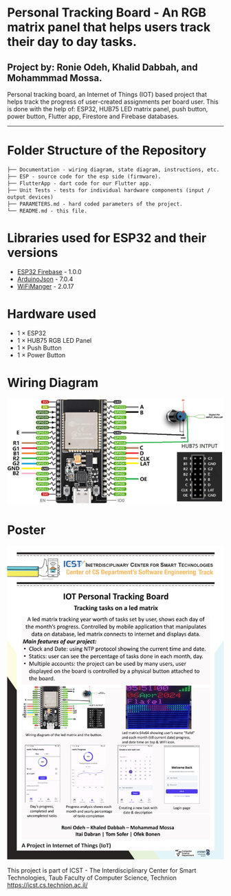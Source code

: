# Personal Tracking Board - An RGB matrix panel that helps users track their day to day tasks.

## Project by: Ronie Odeh, Khalid Dabbah, and Mohammmad Mossa.

Personal tracking board, an Internet of Things (IOT) based project that helps track the progress of user-created assignments per board user. This is done with the help of: ESP32, HUB75 LED matrix panel, push button, power button, Flutter app, Firestore and Firebase databases.

---

# Folder Structure of the Repository
```
├── Documentation - wiring diagram, state diagram, instructions, etc.
├── ESP - source code for the esp side (firmware).
├── FlutterApp - dart code for our Flutter app.
├── Unit Tests - tests for individual hardware components (input / output devices)
├── PARAMETERS.md - hard coded parameters of the project.
└── README.md - this file.
```

# Libraries used for ESP32 and their versions
- [ESP32 Firebase](https://github.com/Rupakpoddar/ESP32Firebase) - 1.0.0
- [ArduinoJson](https://arduinojson.org/) - 7.0.4
- [WiFiManger](https://github.com/tzapu/WiFiManager) - 2.0.17

# Hardware used
- 1 $\times$ ESP32
- 1 $\times$ HUB75 RGB LED Panel
- 1 $\times$ Push Button
- 1 $\times$ Power Button

# Wiring Diagram
![Wiring Diagram](/Documentation/WiringDiagram.jpg)

# Poster
![Project Poster](/Documentation/poster.jpg)

This project is part of ICST - The Interdisciplinary Center for Smart Technologies, Taub Faculty of Computer Science, Technion
https://icst.cs.technion.ac.il/
